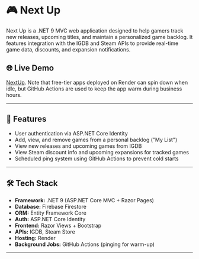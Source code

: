 # 🎮 Next Up

Next Up is a .NET 9 MVC web application designed to help gamers track new releases, upcoming titles, and maintain a personalized game backlog. It features integration with the IGDB and Steam APIs to provide real-time game data, discounts, and expansion notifications.

## 🌐 Live Demo

[NextUp](https://next-up-8qce.onrender.com/). Note that free-tier apps deployed on Render can spin down when idle, but GitHub Actions are used to keep the app warm during business hours.

---

## 🚀 Features

- User authentication via ASP.NET Core Identity
- Add, view, and remove games from a personal backlog ("My List")
- View new releases and upcoming games from IGDB
- View Steam discount info and upcoming expansions for tracked games
- Scheduled ping system using GitHub Actions to prevent cold starts

---

## 🛠️ Tech Stack

- **Framework:** .NET 9 (ASP.NET Core MVC + Razor Pages)
- **Database:** Firebase Firestore
- **ORM:** Entity Framework Core
- **Auth:** ASP.NET Core Identity
- **Frontend:** Razor Views + Bootstrap
- **APIs:** IGDB, Steam Store
- **Hosting:** Render
- **Background Jobs:** GitHub Actions (pinging for warm-up)

---